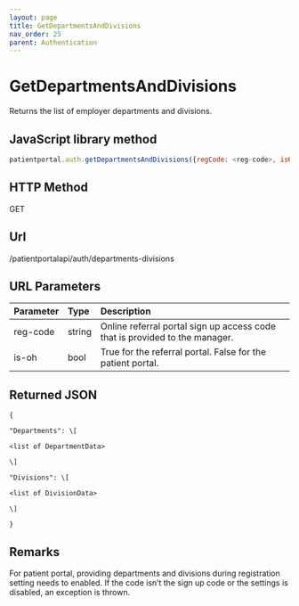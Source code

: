 ```yaml
---
layout: page
title: GetDepartmentsAndDivisions
nav_order: 25
parent: Authentication
---
```


# GetDepartmentsAndDivisions

Returns the list of employer departments and divisions.

## JavaScript library method

```javascript
patientportal.auth.getDepartmentsAndDivisions({regCode: <reg-code>, isOH: <is-oh>});
```

## HTTP Method

GET

## ****Url****

/patientportalapi/auth/departments-divisions

## URL Parameters

| Parameter | Type   | Description                                                 |
|:----------|:-------|:------------------------------------------------------------|
| reg-code | string | Online referral portal sign up access code that is provided to the manager. |
| is-oh | bool | True for the referral portal. False for the patient portal. |

## Returned JSON

```
{

"Departments": \[

<list of DepartmentData>

\]

"Divisions": \[

<list of DivisionData>

\]

}
```

## Remarks

For patient portal, providing departments and divisions during registration setting needs to enabled. If the code isn’t the sign up code or the settings is disabled, an exception is thrown.
